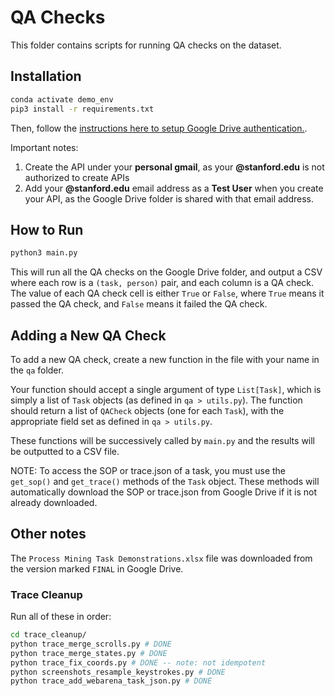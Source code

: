 # QA Checks

This folder contains scripts for running QA checks on the dataset.

## Installation

```bash
conda activate demo_env
pip3 install -r requirements.txt
```

Then, follow the [instructions here to setup Google Drive authentication.](https://docs.iterative.ai/PyDrive2/quickstart/#authentication).

Important notes:
1. Create the API under your **personal gmail**, as your **@stanford.edu** is not authorized to create APIs
2. Add your **@stanford.edu** email address as a **Test User** when you create your API, as the Google Drive folder is shared with that email address.

## How to Run

```bash
python3 main.py
```

This will run all the QA checks on the Google Drive folder, and output a CSV where each row is a `(task, person)` pair, and each column is a QA check. The value of each QA check cell is either `True` or `False`, where `True` means it passed the QA check, and `False` means it failed the QA check.

## Adding a New QA Check

To add a new QA check, create a new function in the file with your name in the `qa` folder. 

Your function should accept a single argument of type `List[Task]`, which is simply a list of `Task` objects (as defined in `qa > utils.py`). The function should return a list of `QACheck` objects (one for each `Task`), with the appropriate field set as defined in `qa > utils.py`.

These functions will be successively called by `main.py` and the results will be outputted to a CSV file.

NOTE: To access the SOP or trace.json of a task, you must use the `get_sop()` and `get_trace()` methods of the `Task` object. These methods will automatically download the SOP or trace.json from Google Drive if it is not already downloaded.

## Other notes

The `Process Mining Task Demonstrations.xlsx` file was downloaded from the version marked `FINAL` in Google Drive.


### Trace Cleanup

Run all of these in order:

```bash
cd trace_cleanup/
python trace_merge_scrolls.py # DONE
python trace_merge_states.py # DONE
python trace_fix_coords.py # DONE -- note: not idempotent 
python screenshots_resample_keystrokes.py # DONE
python trace_add_webarena_task_json.py # DONE
```